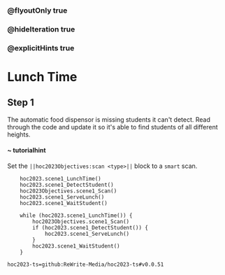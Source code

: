 ### @flyoutOnly true
### @hideIteration true
### @explicitHints true

# Lunch Time

## Step 1
The automatic food dispensor is missing students it can't detect. Read through the code and update it so it's able to find students of all different heights.

#### ~ tutorialhint 
Set the ``||hoc2023Objectives:scan <type>||`` block to a `smart` scan.


```ghost
    hoc2023.scene1_LunchTime()
    hoc2023.scene1_DetectStudent()
    hoc2023Objectives.scene1_Scan()
    hoc2023.scene1_ServeLunch()
    hoc2023.scene1_WaitStudent()
```
```template
    while (hoc2023.scene1_LunchTime()) {
        hoc2023Objectives.scene1_Scan()
        if (hoc2023.scene1_DetectStudent()) {
            hoc2023.scene1_ServeLunch()
        }
        hoc2023.scene1_WaitStudent()
    }
```

```package
hoc2023-ts=github:ReWrite-Media/hoc2023-ts#v0.0.51
```